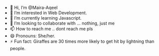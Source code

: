- 👋 Hi, I’m @Maira-Aqeel
- 👀 I’m interested in Web Development.
- 🌱 I’m currently learning Javascript.
- 💞️ I’m looking to collaborate with ... nothing, just me
- 📫 How to reach me .. dont reach me pls
- 😄 Pronouns: She/her.
- ⚡ Fun fact: Giraffes are 30 times more likely to get hit by lightning than people. 

<!---
Maira-Aqeel/Maira-Aqeel is a ✨ special ✨ repository because its `README.md` (this file) appears on your GitHub profile.
You can click the Preview link to take a look at your changes.
--->
